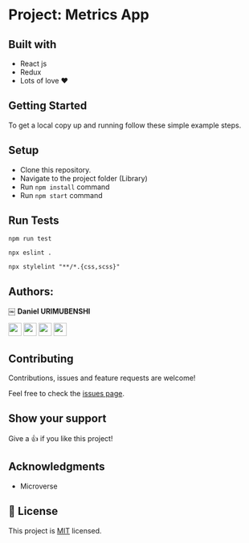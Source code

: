 # Project: Metrics App

## Built with

- React js
- Redux
- Lots of love :heart:



## Getting Started

To get a local copy up and running follow these simple example steps.

## Setup

- Clone this repository. 
- Navigate to the project folder (Library)
- Run `npm install` command
- Run `npm start` command


## Run Tests

```
npm run test
```

```
npx eslint .
```
```
npx stylelint "**/*.{css,scss}"
```

## Authors:

￼ **Daniel URIMUBENSHI**

[<code><img height="26" src="https://upload.wikimedia.org/wikipedia/commons/9/91/Octicons-mark-github.svg"></code>](https://github.com/benshidanny11)
[<code><img height="26" src="https://upload.wikimedia.org/wikipedia/sco/thumb/9/9f/Twitter_bird_logo_2012.svg/1200px-Twitter_bird_logo_2012.svg.png"></code>](https://twitter.com/DBenshi)
[<code><img height="26" src="https://upload.wikimedia.org/wikipedia/commons/thumb/c/c9/Linkedin.svg/1200px-Linkedin.svg.png"></code>](https://www.linkedin.com/in/daniel-urimubenshi-077162185/)
<a href="mailto:benshidanny11@gmail.com?subject=Hello Danny!"><img height="26" src="https://cdn.worldvectorlogo.com/logos/official-gmail-icon-2020-.svg"></a>


##  Contributing

Contributions, issues and feature requests are welcome!

Feel free to check the [issues page](https://github.com/benshidanny11/space-travelers/issues).

## Show your support

Give a 👍 if you like this project!

## Acknowledgments

- Microverse

## 📝 License

This project is [MIT](./LICENSE.md) licensed.